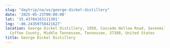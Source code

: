 ```yaml
---
slug: "daytrip/na/us/george-dickel-distillery"
date: '2025-05-23T00:00:00'
lat: '35.43784163111301'
lng: '-86.24359758421627'
location: George Dickel Distillery, 1950, Cascade Hollow Road, Sevenmile Hill, Normandy,
  Coffee County, Middle Tennessee, Tennessee, 37388, United States
title: George Dickel Distillery
---
```



